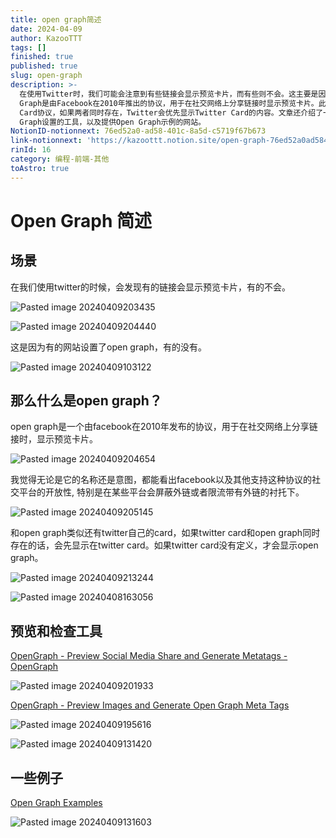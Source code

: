 ```yaml
---
title: open graph简述
date: 2024-04-09
author: KazooTTT
tags: []
finished: true
published: true
slug: open-graph
description: >-
  在使用Twitter时，我们可能会注意到有些链接会显示预览卡片，而有些则不会。这主要是因为一些网站设置了Open Graph协议，而有些则没有。Open
  Graph是由Facebook在2010年推出的协议，用于在社交网络上分享链接时显示预览卡片。此外，Twitter也有自己的Twitter
  Card协议，如果两者同时存在，Twitter会优先显示Twitter Card的内容。文章还介绍了一些检查和预览Open
  Graph设置的工具，以及提供Open Graph示例的网站。
NotionID-notionnext: 76ed52a0-ad58-401c-8a5d-c5719f67b673
link-notionnext: 'https://kazoottt.notion.site/open-graph-76ed52a0ad58401c8a5dc5719f67b673'
rinId: 16
category: 编程-前端-其他
toAstro: true
---
```


# Open Graph 简述

## 场景

在我们使用twitter的时候，会发现有的链接会显示预览卡片，有的不会。

![Pasted image 20240409203435](https://pictures.kazoottt.top/2024/04/2024049-bc909874e20bb629c839253d3943d659.png)

![Pasted image 20240409204440](https://pictures.kazoottt.top/2024/04/2024049-4a9e81697a9703fe745e3052d4cbd1cd.png)

这是因为有的网站设置了open graph，有的没有。

![Pasted image 20240409103122](https://pictures.kazoottt.top/2024/04/2024049-087f0fbb7b7c5f497748c7fb9a12cdda.png)

## 那么什么是open graph？

open graph是一个由facebook在2010年发布的协议，用于在社交网络上分享链接时，显示预览卡片。

![Pasted image 20240409204654](https://pictures.kazoottt.top/2024/04/2024049-3dd20b82e78f86d49d9b7994a75ecb5c.png)

我觉得无论是它的名称还是意图，都能看出facebook以及其他支持这种协议的社交平台的开放性, 特别是在某些平台会屏蔽外链或者限流带有外链的衬托下。

![Pasted image 20240409205145](https://pictures.kazoottt.top/2024/04/2024049-df5e5b3488dffbd26760c4e44ee0914a.png)

和open graph类似还有twitter自己的card，如果twitter card和open graph同时存在的话，会先显示在twitter card。如果twitter card没有定义，才会显示open graph。

![Pasted image 20240409213244](https://pictures.kazoottt.top/2024/04/2024049-4621b20b74ec8f5aed0a133d5f38d28e.png)

![Pasted image 20240408163056](https://pictures.kazoottt.top/2024/04/2024049-ab3a3a2fdeb0b839edc4ad6b2b226515.png)

## 预览和检查工具

[OpenGraph - Preview Social Media Share and Generate Metatags - OpenGraph](https://www.opengraph.xyz/)

![Pasted image 20240409201933](https://pictures.kazoottt.top/2024/04/2024049-ef4f78169782a186e08463a76ff65f1f.png)

[OpenGraph - Preview Images and Generate Open Graph Meta Tags](https://opengraph.dev/)

![Pasted image 20240409195616](https://pictures.kazoottt.top/2024/04/2024049-6901afe74ffbf8affe03e69a0ffecfa4.png)

![Pasted image 20240409131420](https://pictures.kazoottt.top/2024/04/2024049-c92de25d68dbdfbd37639c11df5bb091.png)

## 一些例子

[Open Graph Examples](https://opengraphexamples.com/)

![Pasted image 20240409131603](https://pictures.kazoottt.top/2024/04/2024049-188a013e0965f2e4b004de4a915b07b7.png)
